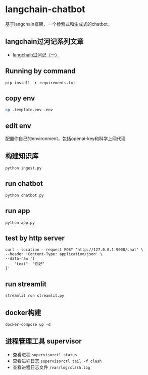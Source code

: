 <!--
 * @Description: 
 * @Author: colin gao
 * @Date: 2023-05-07 06:46:52
 * @LastEditTime: 2023-05-20 19:44:31
-->

# langchain-chatbot
基于langchain框架，一个检索式和生成式的chatbot。

## langchain过河记系列文章
- [langchain过河记（一）](https://www.jianshu.com/p/233d513a3d27?v=1684583045711)

## Running by command
```
pip install -r requirements.txt
```

## copy env
```bash
cp .template.env .env
```

## edit env
配置你自己的environment，包括openai-key和科学上网代理

## 构建知识库
```
python ingest.py
```

## run chatbot
```
python chatbot.py
```

## run app
```
python app.py
```

## test by http server
```curl
curl --location --request POST 'http://127.0.0.1:9000/chat' \
--header 'Content-Type: application/json' \
--data-raw '{
	"text": "你好"
}'
```

## run streamlit
```
streamlit run streamlit.py
```

## docker构建
```
docker-compose up -d
```

## 进程管理工具 supervisor
- 查看进程 `supervisorctl status`
- 查看进程日志 `supervisorctl tail -f clash`
- 查看进程日志文件 `/var/log/clash.log`
